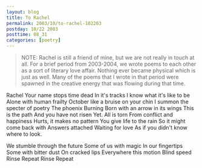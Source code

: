 ```yaml
---
layout: blog
title: To Rachel
permalink: 2003/10/to-rachel-102203
postday: 10/22 2003
posttime: 08_31
categories: [poetry]
---
```


<blockquote>
NOTE: Rachel is still a friend of mine, but we are not really in touch at all. For a brief period from 2003-2004, we wrote poems to each other as a sort of literary love affair. Nothing ever became physical which is just as well. Many of the poems that I wrote in that period were spawned in the creative energy that was flowing during that time.
</blockquote>

Rachel
Your name stops time dead
In it's tracks I know what it's like to be
Alone with human frailty
October like a bruise on your chin
I summon the specter of poetry 
The phoenix
Burning
Born with an arrow in its wings
This is the path
And you have not risen
Yet. All is torn
From conflict and happiness
Hurts, it makes no pattern
You give life to the rain
So it might come back with 
Answers attached
Waiting for love
As if you didn't know where to look.

We stumble through the future
Some of us with magic
In our fingertips
Some with bitter dust
On cracked lips
Everywhere this motion
Blind speed
Rinse 
Repeat
Rinse 
Repeat

